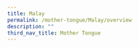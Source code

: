 ```yaml
---
title: Malay
permalink: /mother-tongue/Malay/overview
description: ""
third_nav_title: Mother Tongue
---
```



